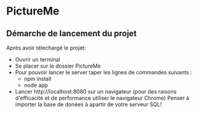 # PictureMe
## Démarche de lancement du projet 

Après avoir télechargé le projet:
- Ouvrir un terminal 
- Se placer sur le dossier PictureMe
- Pour pouvoir lancer le server taper les lignes de commandes suivants :
  - npm install
  - node app
- Lancer http://localhost:8080  sur un navigateur (pour des raisons d'efficacité et de performance utiliser le navigateur Chrome)
Penser à importer la base de donées à apartir de votre serveur SQL!
